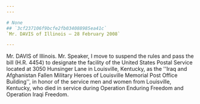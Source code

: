 ```yaml
---
---

# None
## `3cf237106f9bcfe2fb034088985ea41c`
`Mr. DAVIS of Illinois — 28 February 2008`

---
```



Mr. DAVIS of Illinois. Mr. Speaker, I move to suspend the rules and 
pass the bill (H.R. 4454) to designate the facility of the United 
States Postal Service located at 3050 Hunsinger Lane in Louisville, 
Kentucky, as the ''Iraq and Afghanistan Fallen Military Heroes of 
Louisville Memorial Post Office Building'', in honor of the service men 
and women from Louisville, Kentucky, who died in service during 
Operation Enduring Freedom and Operation Iraqi Freedom.